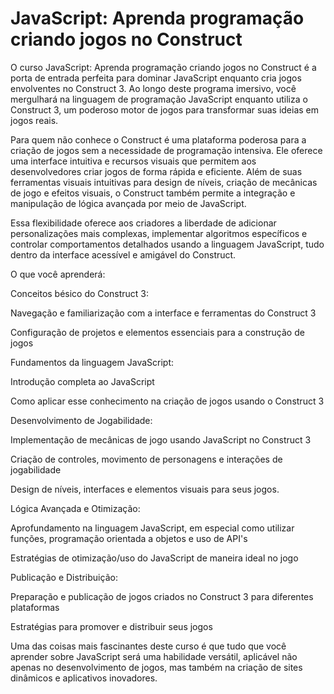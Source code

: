 # JavaScript: Aprenda programação criando jogos no Construct

O curso JavaScript: Aprenda programação criando jogos no Construct é a porta de entrada perfeita para dominar JavaScript enquanto cria jogos envolventes no Construct 3. Ao longo deste programa imersivo, você mergulhará na linguagem de programação JavaScript enquanto utiliza o Construct 3, um poderoso motor de jogos para transformar suas ideias em jogos reais.

Para quem não conhece o Construct é uma plataforma poderosa para a criação de jogos sem a necessidade de programação intensiva. Ele oferece uma interface intuitiva e recursos visuais que permitem aos desenvolvedores criar jogos de forma rápida e eficiente. Além de suas ferramentas visuais intuitivas para design de níveis, criação de mecânicas de jogo e efeitos visuais, o Construct também permite a integração e manipulação de lógica avançada por meio de JavaScript.

Essa flexibilidade oferece aos criadores a liberdade de adicionar personalizações mais complexas, implementar algoritmos específicos e controlar comportamentos detalhados usando a linguagem JavaScript, tudo dentro da interface acessível e amigável do Construct.

O que você aprenderá:

Conceitos bésico do Construct 3:

Navegação e familiarização com a interface e ferramentas do Construct 3

Configuração de projetos e elementos essenciais para a construção de jogos

Fundamentos da linguagem JavaScript:

Introdução completa ao JavaScript

Como aplicar esse conhecimento na criação de jogos usando o Construct 3

Desenvolvimento de Jogabilidade:

Implementação de mecânicas de jogo usando JavaScript no Construct 3

Criação de controles, movimento de personagens e interações de jogabilidade

Design de níveis, interfaces e elementos visuais para seus jogos.

Lógica Avançada e Otimização:

Aprofundamento na linguagem JavaScript, em especial como utilizar funções, programação orientada a objetos e uso de API's

Estratégias de otimização/uso do JavaScript de maneira ideal no jogo

Publicação e Distribuição:

Preparação e publicação de jogos criados no Construct 3 para diferentes plataformas

Estratégias para promover e distribuir seus jogos

Uma das coisas mais fascinantes deste curso é que tudo que você aprender sobre JavaScript será uma habilidade versátil, aplicável não apenas no desenvolvimento de jogos, mas também na criação de sites dinâmicos e aplicativos inovadores.
